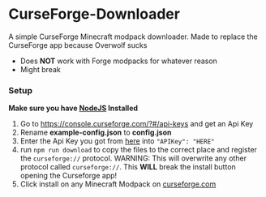 # CurseForge-Downloader
A simple CurseForge Minecraft modpack downloader. Made to replace the CurseForge app because Overwolf sucks
- Does **NOT** work with Forge modpacks for whatever reason
- Might break

### Setup
**Make sure you have [NodeJS](https://nodejs.org/en/) Installed**
1. Go to https://console.curseforge.com/?#/api-keys and get an Api Key
2. Rename **example-config.json** to **config.json**
3. Enter the Api Key you got from [here](https://console.curseforge.com/?#/api-keys) into `"APIKey": "HERE"`
4. run `npm run download` to copy the files to the correct place and register the `curseforge://` protocol. WARNING: This will overwrite any other protocol called `curseforge://`. This **WILL** break the install button opening the Curseforge app!
5. Click install on any Minecraft Modpack on [curseforge.com](https://www.curseforge.com/minecraft/modpacks)
